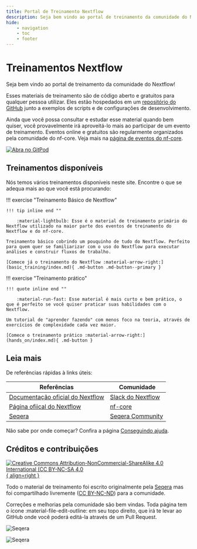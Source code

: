 ```yaml
---
title: Portal de Treinamento Nextflow
description: Seja bem vindo ao portal de treinamento da comunidade do Nextflow!
hide:
    - navigation
    - toc
    - footer
---
```


# Treinamentos Nextflow

Seja bem vindo ao portal de treinamento da comunidade do Nextflow!

Esses materiais de treinamento são de código aberto e gratuitos para qualquer pessoa utilizar.
Eles estão hospedados em um [repositório do GitHub](https://github.com/nextflow-io/training) junto a exemplos de scripts e de configurações de desenvolvimento.

Ainda que você possa consultar e estudar esse material quando bem quiser, você provavelmente irá aproveitá-lo mais ao participar de um evento de treinamento.
Eventos online e gratuitos são regularmente organizados pela comunidade do nf-core. Veja mais na [página de eventos do nf-core](https://nf-co.re/events).

[![Abra no GitPod](https://img.shields.io/badge/Gitpod-%20Abra%20no%20Gitpod-908a85?logo=gitpod)](https://gitpod.io/#https://github.com/nextflow-io/training)

## Treinamentos disponíveis

Nós temos vários treinamentos disponíveis neste site.
Encontre o que se adequa mais ao que você está procurando:

!!! exercise "Treinamento Básico de Nextflow"

    !!! tip inline end ""

        :material-lightbulb: Esse é o material de treinamento primário do Nextflow utilizado na maior parte dos eventos de treinamento do Nextflow e do nf-core.

    Treinamento básico cobrindo um pouquinho de tudo do Nextflow. Perfeito para quem quer se familiarizar com o uso do Nextflow para executar análises e construir fluxos de trabalho.

    [Comece já o treinamento do Nextflow :material-arrow-right:](basic_training/index.md){ .md-button .md-button--primary }

!!! exercise "Treinamento prático"

    !!! quote inline end ""

        :material-run-fast: Esse material é mais curto e bem prático, o que é perfeito se você quiser praticar suas habilidades com o Nextflow.

    Um tutorial de "aprender fazendo" com menos foco na teoria, através de exercícios de complexidade cada vez maior.

    [Comece o treinamento prático :material-arrow-right:](hands_on/index.md){ .md-button }

## Leia mais

De referências rápidas à links úteis:

| Referências                                                                    |  Comunidade                                                     |
| ------------------------------------------------------------------------------ | --------------------------------------------------------------- |
| [Documentação oficial do Nextflow](https://nextflow.io/docs/latest/index.html) | [Slack do Nextflow](https://www.nextflow.io/slack-invite.html)  |
| [Página ofiical do Nextflow](https://nextflow.io/)                             | [nf-core](https://nf-co.re/)                                    |
| [Seqera](https://seqera.io/)                                              | [Seqera Community](https://community.seqera.io)                 |

Não sabe por onde começar? Confira a página [Conseguindo ajuda](help.md).

## Créditos e contribuições

[![Creative Commons Attribution-NonCommercial-ShareAlike 4.0 International (CC BY-NC-SA 4.0](assets/img/cc_by-nc-nd.svg){ align=right }](https://creativecommons.org/licenses/by-nc-nd/4.0/)

Todo o material de treinamento foi escrito originalmente pela [Seqera](https://seqera.io) mas foi compartilhado livremente ([CC BY-NC-ND](https://creativecommons.org/licenses/by-nc-nd/4.0/)) para a comunidade.

Correções e melhorias pela comunidade são bem vindas.
Toda página tem o ícone :material-file-edit-outline: em seu topo direito, que irá te levar ao GitHub onde você poderá editá-la através de um Pull Request.

<div markdown class="homepage_logos">

![Seqera](assets/img/seqera_logo.png#only-light)

![Seqera](assets/img/seqera_logo_dark.png#only-dark)

</div>
